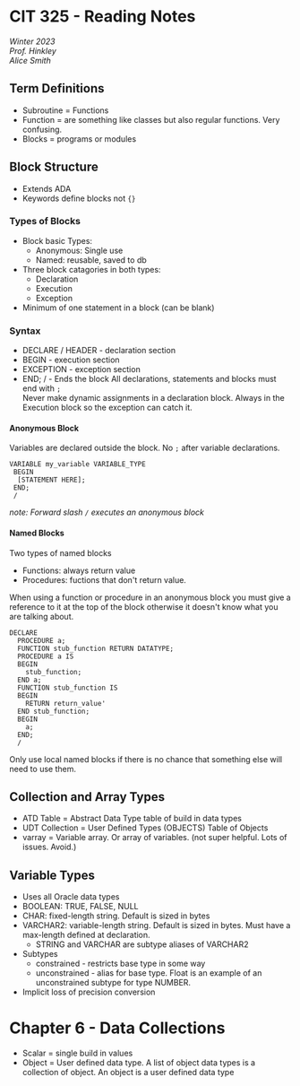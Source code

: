 # CIT 325 - Reading Notes
*Winter 2023*  
*Prof. Hinkley*  
*Alice Smith*

## Term Definitions
- Subroutine = Functions
- Function = are something like classes but also regular functions. Very confusing.
- Blocks = programs or modules


## Block Structure
- Extends ADA
- Keywords define blocks not `{}`
### Types of Blocks
- Block basic Types:
  - Anonymous: Single use
  - Named: reusable, saved to db
- Three block catagories in both types:
  - Declaration
  - Execution
  - Exception
- Minimum of one statement in a block (can be blank)
### Syntax
- DECLARE / HEADER - declaration section
- BEGIN - execution section
- EXCEPTION - exception section
- END; / - Ends the block
All declarations, statements and blocks must end with `;`  
Never make dynamic assignments in a declaration block. Always in the Execution block so the exception can catch it.  
  
#### Anonymous Block
Variables are declared outside the block. No `;` after variable declarations.  

```
VARIABLE my_variable VARIABLE_TYPE
 BEGIN
  [STATEMENT HERE];
 END;
 /
```
*note: Forward slash `/` executes an anonymous block*

#### Named Blocks
Two types of named blocks
- Functions: always return value
- Procedures: fuctions that don't return value. 

When using a function or procedure in an anonymous block you must give a reference to it at the top of the block otherwise it doesn't know what you are talking about. 
```
DECLARE
  PROCEDURE a;
  FUNCTION stub_function RETURN DATATYPE;
  PROCEDURE a IS
  BEGIN
    stub_function;
  END a;
  FUNCTION stub_function IS
  BEGIN
    RETURN return_value'
  END stub_function;
  BEGIN
    a;
  END;
  /
```
Only use local named blocks if there is no chance that something else will need to use them.

## Collection and Array Types
- ATD Table = Abstract Data Type table of build in data types
- UDT Collection = User Defined Types (OBJECTS) Table of Objects
- varray = Variable array. Or array of variables. (not super helpful. Lots of issues. Avoid.)

 
## Variable Types
- Uses all Oracle data types
- BOOLEAN: TRUE, FALSE, NULL
- CHAR: fixed-length string. Default is sized in bytes
- VARCHAR2: variable-length string. Default is sized in bytes. Must have a max-length defined at declaration.
  - STRING and VARCHAR are subtype aliases of VARCHAR2 
- Subtypes
  - constrained - restricts base type in some way
  - unconstrained - alias for base type. Float is an example of an unconstrained subtype for type NUMBER.
- Implicit loss of precision conversion

# Chapter 6 - Data Collections
-  Scalar = single build in values
- Object = User defined data type. 
A list of object data types is a collection of object. An object is a user defined data type 